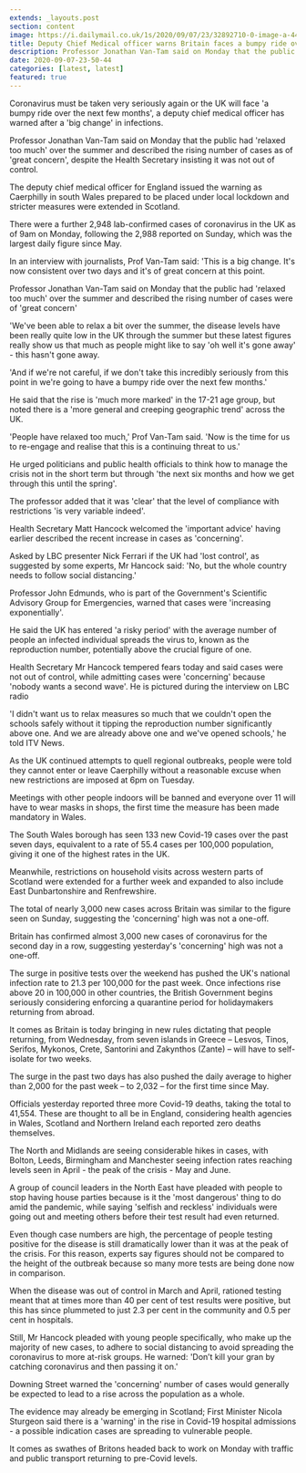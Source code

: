```yaml
---
extends: _layouts.post
section: content
image: https://i.dailymail.co.uk/1s/2020/09/07/23/32892710-0-image-a-44_1599516892326.jpg 
title: Deputy Chief Medical officer warns Britain faces a bumpy ride over the next few months 
description: Professor Jonathan Van-Tam said on Monday that the public had relaxed too much over the summer and described the rising number of cases as of great concern. 
date: 2020-09-07-23-50-44 
categories: [latest, latest] 
featured: true 
--- 
```

Coronavirus must be taken very seriously again or the UK will face 'a bumpy ride over the next few months', a deputy chief medical officer has warned after a 'big change' in infections.

Professor Jonathan Van-Tam said on Monday that the public had 'relaxed too much' over the summer and described the rising number of cases as of 'great concern', despite the Health Secretary insisting it was not out of control.

The deputy chief medical officer for England issued the warning as Caerphilly in south Wales prepared to be placed under local lockdown and stricter measures were extended in Scotland.

There were a further 2,948 lab-confirmed cases of coronavirus in the UK as of 9am on Monday, following the 2,988 reported on Sunday, which was the largest daily figure since May.

In an interview with journalists, Prof Van-Tam said: 'This is a big change. It's now consistent over two days and it's of great concern at this point.

Professor Jonathan Van-Tam said on Monday that the public had 'relaxed too much' over the summer and described the rising number of cases were of 'great concern'

'We've been able to relax a bit over the summer, the disease levels have been really quite low in the UK through the summer but these latest figures really show us that much as people might like to say 'oh well it's gone away' - this hasn't gone away.

'And if we're not careful, if we don't take this incredibly seriously from this point in we're going to have a bumpy ride over the next few months.'

He said that the rise is 'much more marked' in the 17-21 age group, but noted there is a 'more general and creeping geographic trend' across the UK.

'People have relaxed too much,' Prof Van-Tam said. 'Now is the time for us to re-engage and realise that this is a continuing threat to us.'

He urged politicians and public health officials to think how to manage the crisis not in the short term but through 'the next six months and how we get through this until the spring'.

The professor added that it was 'clear' that the level of compliance with restrictions 'is very variable indeed'.

Health Secretary Matt Hancock welcomed the 'important advice' having earlier described the recent increase in cases as 'concerning'.

Asked by LBC presenter Nick Ferrari if the UK had 'lost control', as suggested by some experts, Mr Hancock said: 'No, but the whole country needs to follow social distancing.'

Professor John Edmunds, who is part of the Government's Scientific Advisory Group for Emergencies, warned that cases were 'increasing exponentially'.

He said the UK has entered 'a risky period' with the average number of people an infected individual spreads the virus to, known as the reproduction number, potentially above the crucial figure of one.

Health Secretary Mr Hancock tempered fears today and said cases were not out of control, while admitting cases were 'concerning' because 'nobody wants a second wave'. He is pictured during the interview on LBC radio



'I didn't want us to relax measures so much that we couldn't open the schools safely without it tipping the reproduction number significantly above one. And we are already above one and we've opened schools,' he told ITV News.

As the UK continued attempts to quell regional outbreaks, people were told they cannot enter or leave Caerphilly without a reasonable excuse when new restrictions are imposed at 6pm on Tuesday.

Meetings with other people indoors will be banned and everyone over 11 will have to wear masks in shops, the first time the measure has been made mandatory in Wales.

The South Wales borough has seen 133 new Covid-19 cases over the past seven days, equivalent to a rate of 55.4 cases per 100,000 population, giving it one of the highest rates in the UK.

Meanwhile, restrictions on household visits across western parts of Scotland were extended for a further week and expanded to also include East Dunbartonshire and Renfrewshire.

The total of nearly 3,000 new cases across Britain was similar to the figure seen on Sunday, suggesting the 'concerning' high was not a one-off.

Britain has confirmed almost 3,000 new cases of coronavirus for the second day in a row, suggesting yesterday's 'concerning' high was not a one-off. 

The surge in positive tests over the weekend has pushed the UK's national infection rate to 21.3 per 100,000 for the past week. Once infections rise above 20 in 100,000 in other countries, the British Government begins seriously considering enforcing a quarantine period for holidaymakers returning from abroad.

It comes as Britain is today bringing in new rules dictating that people returning, from Wednesday, from seven islands in Greece – Lesvos, Tinos, Serifos, Mykonos, Crete, Santorini and Zakynthos (Zante) – will have to self-isolate for two weeks. 

The surge in the past two days has also pushed the daily average to higher than 2,000 for the past week – to 2,032 – for the first time since May.



Officials yesterday reported three more Covid-19 deaths, taking the total to 41,554. These are thought to all be in England, considering health agencies in Wales, Scotland and Northern Ireland each reported zero deaths themselves. 

The North and Midlands are seeing considerable hikes in cases, with Bolton, Leeds, Birmingham and Manchester seeing infection rates reaching levels seen in April - the peak of the crisis - May and June. 

A group of council leaders in the North East have pleaded with people to stop having house parties because is it the 'most dangerous' thing to do amid the pandemic, while saying 'selfish and reckless' individuals were going out and meeting others before their test result had even returned.  

Even though case numbers are high, the percentage of people testing positive for the disease is still dramatically lower than it was at the peak of the crisis. For this reason, experts say figures should not be compared to the height of the outbreak because so many more tests are being done now in comparison.

When the disease was out of control in March and April, rationed testing meant that at times more than 40 per cent of test results were positive, but this has since plummeted to just 2.3 per cent in the community and 0.5 per cent in hospitals.  

Still, Mr Hancock pleaded with young people specifically, who make up the majority of new cases, to adhere to social distancing to avoid spreading the coronavirus to more at-risk groups. He warned: 'Don’t kill your gran by catching coronavirus and then passing it on.' 

Downing Street warned the 'concerning' number of cases would generally be expected to lead to a rise across the population as a whole. 

The evidence may already be emerging in Scotland; First Minister Nicola Sturgeon said there is a 'warning' in the rise in Covid-19 hospital admissions - a possible indication cases are spreading to vulnerable people.  

It comes as swathes of Britons headed back to work on Monday with traffic and public transport returning to pre-Covid levels.  

